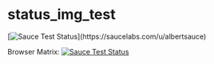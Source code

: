 # status_img_test

[![Sauce Test Status](https://saucelabs.com/buildstatus/albertsauce?auth=bedd22945262c2f4abf03d091010d7ee')](https://saucelabs.com/u/albertsauce)

Browser Matrix:
[![Sauce Test Status](https://saucelabs.com/browser-matrix/albertsauce.svg)](https://saucelabs.com/u/albertsauce)
